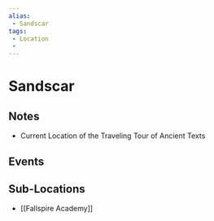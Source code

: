 ```yaml
---
alias: 
 - Sandscar
tags: 
 - Location
 - 
---
```


# Sandscar

## Notes
- Current Location of the Traveling Tour of Ancient Texts

## Events


## Sub-Locations
- [[Fallspire Academy]]